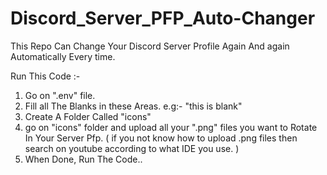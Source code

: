 # Discord_Server_PFP_Auto-Changer
This Repo Can Change Your Discord Server Profile Again And again Automatically Every time.

Run This Code :-
1) Go on ".env" file.
2) Fill all The Blanks in these Areas. e.g:- "this is blank"
3) Create A Folder Called "icons"
4) go on "icons" folder and upload all your ".png" files you want to Rotate In Your Server Pfp. ( if you not know how to upload .png files then search on youtube according to what IDE you use. )
5) When Done, Run The Code..

